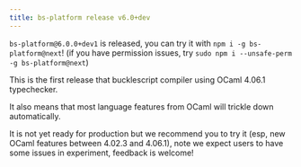 ```yaml
---
title: bs-platform release v6.0+dev
---
```


`bs-platform@6.0.0+dev1` is released, you can try it with `npm i -g bs-platform@next`!
(if you have permission issues, try `sudo npm i --unsafe-perm -g bs-platform@next`)

This is the first release that bucklescript compiler using OCaml 4.06.1 typechecker.

It also means that most language features from OCaml will trickle down automatically.

It is not yet ready for production but we recommend you to try it (esp, new OCaml features between 4.02.3 and 4.06.1),
note we expect users to have some issues in experiment, feedback is welcome!
